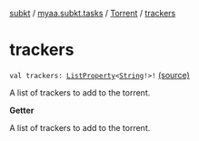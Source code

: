 [subkt](../../index.md) / [myaa.subkt.tasks](../index.md) / [Torrent](index.md) / [trackers](./trackers.md)

# trackers

`val trackers: `[`ListProperty`](https://docs.gradle.org/current/javadoc/org/gradle/api/provider/ListProperty.html)`<`[`String`](https://kotlinlang.org/api/latest/jvm/stdlib/kotlin/-string/index.html)`!>!` [(source)](https://github.com/Myaamori/SubKt/blob/0.1.11/src/main/kotlin/myaa/subkt/tasks/tasks.kt#L658)

A list of trackers to add to the torrent.

**Getter**

A list of trackers to add to the torrent.

